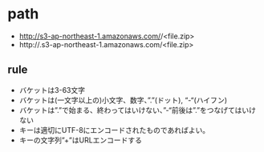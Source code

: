 # path

* http://s3-ap-northeast-1.amazonaws.com/<name>/<file.zip>
* http://<name>.s3-ap-northeast-1.amazonaws.com/<file.zip>

## rule
* バケットは3-63文字
* バケットは(一文字以上の)小文字、数字、”.”(ドット), “-“(ハイフン)
* バケットは”.”で始まる、終わってはいけない、”-“前後は”.”をつなげてはいけない
* キーは適切にUTF-8にエンコードされたものであればよい。
* キーの文字列”+”はURLエンコードする
